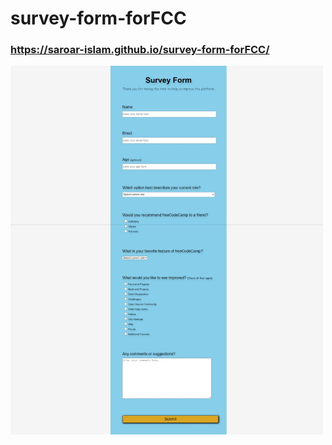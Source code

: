 # survey-form-forFCC
 
### https://saroar-islam.github.io/survey-form-forFCC/


 <img
            src="https://raw.githubusercontent.com/Saroar-Islam/survey-form-forFCC/main/survey-form-forFCC.jpeg"
            style="width: 500px"
            alt="survey-form"
        />
